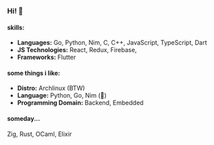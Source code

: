 ### Hi! 👋

#### skills:

- **Languages:** Go, Python, Nim, C, C++, JavaScript, TypeScript, Dart
- **JS Technologies:** React, Redux, Firebase,
- **Frameworks:** Flutter
 
#### some things i like:

- **Distro:** Archlinux (BTW)
- **Language:** Python, Go, Nim (👑)
- **Programming Domain:** Backend, Embedded

#### someday...

Zig, Rust, OCaml, Elixir 
